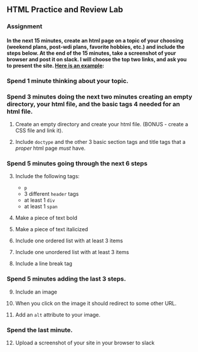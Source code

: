 ## HTML Practice and Review Lab

### Assignment
#### In the next 15 minutes, create an html page on a topic of your choosing (weekend plans, post-wdi plans, favorite hobbies, etc.) and include the steps below. At the end of the 15 minutes, take a screenshot of your browser and post it on slack.  I will choose the top two links, and ask you to present the site. [Here is an example](http://taxi-driver-tom-14348.bitballoon.com/):

### Spend 1 minute thinking about your topic.


### Spend 3 minutes doing the next two minutes creating an empty directory, your html file, and the basic tags 4 needed for an html file.

1. Create an empty directory and create your html file. (BONUS - create a CSS file and link it).

1. Include `doctype` and the other 3 basic section tags and title tags that a *proper* html page *must* have. 


### Spend 5 minutes going through the next 6 steps

3. Include the following tags: 
	- `p`
	-  3 different `header` tags
	-  at least 1 `div`
	-  at least 1 `span`

4. Make a piece of text bold 

5. Make a piece of text italicized

6. Include one ordered list with at least 3 items

7. Include one unordered list with at least 3 items

8. Include a line break tag


### Spend 5 minutes adding the last 3 steps.

9. Include an image

10. When you click on the image it should redirect to some other URL.

11. Add an `alt` attribute to your image.


### Spend the last minute.

12. Upload a screenshot of your site in your browser to slack
